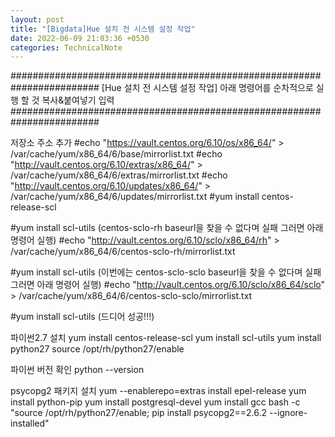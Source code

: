 ```yaml
---
layout: post
title: "[Bigdata]Hue 설치 전 시스템 설정 작업"
date: 2022-06-09 21:03:36 +0530
categories: TechnicalNote
---
```


########################################################################
[Hue 설치 전 시스템 설정 작업]
아래 명령어를 순차적으로 실행 할 것
복사&붙여넣기 입력
########################################################################

저장소 주소 추가
#echo "https://vault.centos.org/6.10/os/x86_64/" > /var/cache/yum/x86_64/6/base/mirrorlist.txt
#echo "http://vault.centos.org/6.10/extras/x86_64/" > /var/cache/yum/x86_64/6/extras/mirrorlist.txt
#echo "http://vault.centos.org/6.10/updates/x86_64/" > /var/cache/yum/x86_64/6/updates/mirrorlist.txt
#yum install centos-release-scl

#yum install scl-utils    (centos-sclo-rh baseurl을 찾을 수 없다며 실패 그러면 아래 명령어 실행)
#echo "http://vault.centos.org/6.10/sclo/x86_64/rh" > /var/cache/yum/x86_64/6/centos-sclo-rh/mirrorlist.txt

#yum install scl-utils    (이번에는 centos-sclo-sclo baseurl을 찾을 수 없다며 실패 그러면 아래 명령어 실행)
#echo "http://vault.centos.org/6.10/sclo/x86_64/sclo" > /var/cache/yum/x86_64/6/centos-sclo-sclo/mirrorlist.txt

#yum install scl-utils    (드디어 성공!!!)


파이썬2.7 설치
yum install centos-release-scl
yum install scl-utils
yum install python27
source /opt/rh/python27/enable

파이썬 버전 확인
python --version

psycopg2 패키지 설치
yum --enablerepo=extras install epel-release
yum install python-pip
yum install postgresql-devel
yum install gcc
bash -c "source /opt/rh/python27/enable; pip install psycopg2==2.6.2 --ignore-installed"

